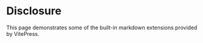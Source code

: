 # Disclosure

This page demonstrates some of the built-in markdown extensions provided by VitePress.